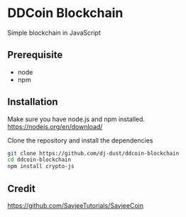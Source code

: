 # DDCoin Blockchain
Simple blockchain in JavaScript

## Prerequisite
* node
* npm

## Installation
Make sure you have node.js and npm installed.
https://nodejs.org/en/download/

Clone the repository and install the dependencies

```bash
git clone https://github.com/dj-dust/ddcoin-blockchain
cd ddcoin-blockchain
npm install crypto-js
```
## Credit
https://github.com/SavjeeTutorials/SavjeeCoin
